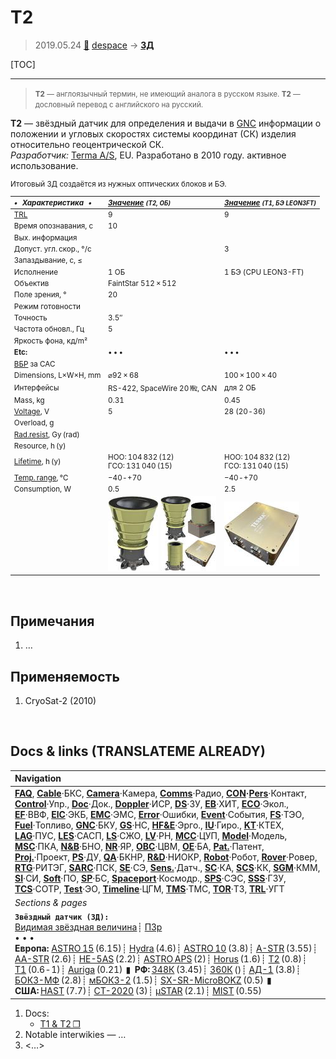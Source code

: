 # T2
> 2019.05.24 [🚀](../index/index.md) [despace](index.md) → **[ЗД](sensor.md)**

[TOC]

---

> <small>**T2** — англоязычный термин, не имеющий аналога в русском языке. **T2** — дословный перевод с английского на русский.</small>

**T2** — звёздный датчик для определения и выдачи в [GNC](gnc.md) информации о положении и угловых скоростях системы координат (СК) изделия относительно геоцентрической СК.  
*Разработчик:* [Terma A/S](zz_terma.md), EU. Разработано в 2010 году. активное использование.

<small>

Итоговый ЗД создаётся из нужных оптических блоков и БЭ.

|*•    Характеристика    •*|*[Значение](si.md) <small>(T2, ОБ)</small>*|*[Значение](si.md) <small>(T1, БЭ LEON3FT)</small>*|
|:--|:--|:--|
|[TRL](trl.md)|9|9|
|Время опознавания, с|10| |
|Вых. информация| | |
|Допуст. угл. скор., °/с| |3|
|Запаздывание, с, ≤| | |
|Исполнение|1 ОБ|1 БЭ (CPU LEON3-FT)|
|Объектив|FaintStar 512 × 512| |
|Поле зрения, °|20| |
|Режим готовности| | |
|Точность|3.5″| |
|Частота обновл., Гц|5| |
|Яркость фона, кд/m²| | |
|**Etc:**|• • •|• • •|
|[ВБР](qa.md) за САС| | |
|Dimensions, L×W×H, mm|⌀92 × 68|100 × 100 × 40|
|Интерфейсы|RS-422, SpaceWire 20 ㎒, CAN|для 2 ОБ|
|Mass, kg|0.31|0.45|
|[Voltage](voltage.md), V|5|28 (20 ‑ 36)|
|Overload, g| | |
|[Rad.resist](ion_rad.md), Gy (rad)| | |
|Resource, h (y)| | |
|[Lifetime](lifetime.md), h (y)|НОО: 104 832 (12)<br> ГСО: 131 040 (15)|НОО: 104 832 (12)<br> ГСО: 131 040 (15)|
|[Temp. range](tcs.md), ℃|−40 ‑ +70|−40 ‑ +70|
|Consumption, W|0.5|2.5|
| |![](f/sensor/t/t1_pic_optics26.jpg) [![](f/sensor/t/t1_pic1_thumb.jpg)](f/sensor/t/t1_pic1.jpg)|![](f/sensor/t/t1_pic_dp_leon3ft.jpg)|

</small>



<p style="page-break-after:always"> </p>

## Примечания
   1. …



## Применяемость
   1. CryoSat-2 (2010)



<p style="page-break-after:always"> </p>

## Docs & links (TRANSLATEME ALREADY)
|Navigation|
|:--|
|**[FAQ](faq.md)**, **[Cable](cable.md)**·БКС, **[Camera](cam.md)**·Камера, **[Comms](comms.md)**·Радио, **[CON](contact.md)·[Pers](person.md)**·Контакт, **[Control](control.md)**·Упр., **[Doc](doc.md)**·Док., **[Doppler](doppler.md)**·ИСР, **[DS](ds.md)**·ЗУ, **[EB](eb.md)**·ХИТ, **[ECO](ecology.md)**·Экол., **[EF](ef.md)**·ВВФ, **[ElC](elc.md)**·ЭКБ, **[EMC](emc.md)**·ЭМС, **[Error](error.md)**·Ошибки, **[Event](event.md)**·События, **[FS](fs.md)**·ТЭО, **[Fuel](fuel.md)**·Топливо, **[GNC](gnc.md)**·БКУ, **[GS](scs.md)**·НС, **[HF&E](hfe.md)**·Эрго., **[IU](iu.md)**·Гиро., **[KT](kt.md)**·КТЕХ, **[LAG](lag.md)**·ПУC, **[LES](les.md)**·САСП, **[LS](ls.md)**·СЖО, **[LV](lv.md)**·РН, **[MCC](mcc.md)**·ЦУП, **[Model](model.md)**·Модель, **[MSC](sc.md)**·ПКА, **[N&B](nnb.md)**·БНО, **[NR](nr.md)**·ЯР, **[OBC](obc.md)**·ЦВМ, **[OE](oe.md)**·БА, **[Pat.](патент.md)**·Патент, **[Proj.](project.md)**·Проект, **[PS](ps.md)**·ДУ, **[QA](qa.md)**·БКНР, **[R&D](rnd.md)**·НИОКР, **[Robot](robotics.md)**·Робот, **[Rover](rover.md)**·Ровер, **[RTG](rtg.md)**·РИТЭГ, **[SARC](sarc.md)**·ПСК, **[SE](se.md)**·СЭ, **[Sens.](sensor.md)**·Датч., **[SC](sc.md)**·КА, **[SCS](scs.md)**·КК, **[SGM](sgm.md)**·КММ, **[SI](si.md)**·СИ, **[Soft](soft.md)**·ПО, **[SP](sp.md)**·БС, **[Spaceport](spaceport.md)**·Космодр., **[SPS](sps.md)**·СЭС, **[SSS](sss.md)**·ГЗУ, **[TCS](tcs.md)**·СОТР, **[Test](test.md)**·ЭО, **[Timeline](timeline.md)**·ЦГМ, **[TMS](tms.md)**·ТМС, **[TOR](tor.md)**·ТЗ, **[TRL](trl.md)**·УГТ|
|*Sections & pages*|
|**`Звёздный датчик (ЗД):`**<br> [Видимая звёздная величина](app_mag.md)┊ [ПЗр](fov.md)<br>• • •<br> **Европа:** [ASTRO 15](astro_15.md) (6.15)┊ [Hydra](hydra.md) (4.6)┊ [ASTRO 10](astro_10.md) (3.8)┊ [A-STR](a_str.md) (3.55)┊ [AA-STR](aa_str.md) (2.6)┊ [HE-5AS](he_5as.md) (2.2)┊ [ASTRO APS](astro_aps.md) (2)┊ [Horus](horus.md) (1.6)┊ [T2](t2.md) (0.8)┊ [T1](t1.md) (0.6 ‑ 1)┊ [Auriga](auriga.md) (0.21)  ▮  **РФ:** [348К](348k.md) (3.45)┊ [360К](360k.md) ()┊ [АД-1](ad_1.md) (3.8)┊ [БОКЗ-МФ](bokz_mf.md) (2.8)┊ [мБОКЗ-2](мбокз_2.md) (1.5)┊ [SX-SR-MicroBOKZ](sx_sr_microbokz.md) (0.5)  ▮  **США:** [HAST](hast.md) (7.7)┊ [CT-2020](ct_2020.md) (3)┊ [µSTAR](mustar.md) (2.1)┊ [MIST](mist.md) (0.55) |

   1. Docs:
      - [T1 & T2 ❐](f/sensor/t/t1_t2_star_tracker_rev2.pdf)
   1. Notable interwikies — …
   1. <…>
